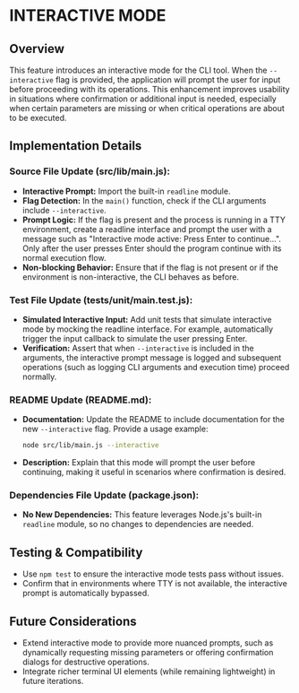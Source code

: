 # INTERACTIVE MODE

## Overview
This feature introduces an interactive mode for the CLI tool. When the `--interactive` flag is provided, the application will prompt the user for input before proceeding with its operations. This enhancement improves usability in situations where confirmation or additional input is needed, especially when certain parameters are missing or when critical operations are about to be executed.

## Implementation Details

### Source File Update (src/lib/main.js):
- **Interactive Prompt:** Import the built-in `readline` module.
- **Flag Detection:** In the `main()` function, check if the CLI arguments include `--interactive`.
- **Prompt Logic:** If the flag is present and the process is running in a TTY environment, create a readline interface and prompt the user with a message such as "Interactive mode active: Press Enter to continue...". Only after the user presses Enter should the program continue with its normal execution flow.
- **Non-blocking Behavior:** Ensure that if the flag is not present or if the environment is non-interactive, the CLI behaves as before.

### Test File Update (tests/unit/main.test.js):
- **Simulated Interactive Input:** Add unit tests that simulate interactive mode by mocking the readline interface. For example, automatically trigger the input callback to simulate the user pressing Enter.
- **Verification:** Assert that when `--interactive` is included in the arguments, the interactive prompt message is logged and subsequent operations (such as logging CLI arguments and execution time) proceed normally.

### README Update (README.md):
- **Documentation:** Update the README to include documentation for the new `--interactive` flag. Provide a usage example:
  ```bash
  node src/lib/main.js --interactive
  ```
- **Description:** Explain that this mode will prompt the user before continuing, making it useful in scenarios where confirmation is desired.

### Dependencies File Update (package.json):
- **No New Dependencies:** This feature leverages Node.js's built-in `readline` module, so no changes to dependencies are needed.

## Testing & Compatibility
- Use `npm test` to ensure the interactive mode tests pass without issues.
- Confirm that in environments where TTY is not available, the interactive prompt is automatically bypassed.

## Future Considerations
- Extend interactive mode to provide more nuanced prompts, such as dynamically requesting missing parameters or offering confirmation dialogs for destructive operations.
- Integrate richer terminal UI elements (while remaining lightweight) in future iterations.
